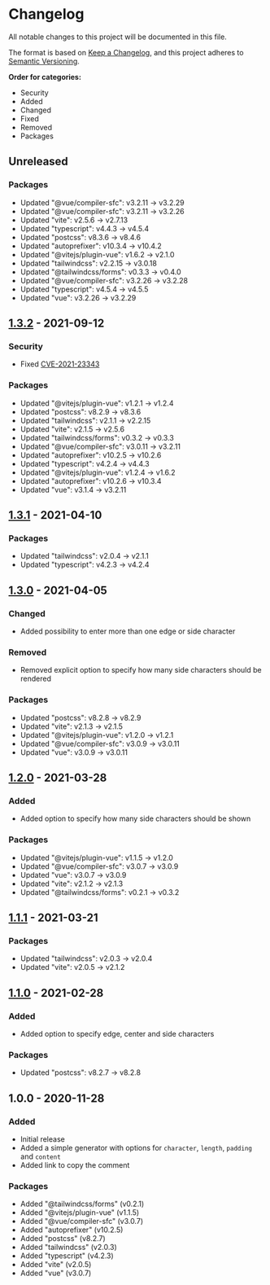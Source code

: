 # Changelog
All notable changes to this project will be documented in this file.

The format is based on [Keep a Changelog](https://keepachangelog.com/en/1.0.0/),
and this project adheres to [Semantic Versioning](https://semver.org/spec/v2.0.0.html).

**Order for categories:**
- Security
- Added
- Changed
- Fixed
- Removed
- Packages

## Unreleased
### Packages
- Updated "@vue/compiler-sfc": v3.2.11 -> v3.2.29
- Updated "@vue/compiler-sfc": v3.2.11 -> v3.2.26
- Updated "vite": v2.5.6 -> v2.7.13
- Updated "typescript": v4.4.3 -> v4.5.4
- Updated "postcss": v8.3.6 -> v8.4.6
- Updated "autoprefixer": v10.3.4 -> v10.4.2
- Updated "@vitejs/plugin-vue": v1.6.2 -> v2.1.0
- Updated "tailwindcss": v2.2.15 -> v3.0.18
- Updated "@tailwindcss/forms": v0.3.3 -> v0.4.0
- Updated "@vue/compiler-sfc": v3.2.26 -> v3.2.28
- Updated "typescript": v4.5.4 -> v4.5.5
- Updated "vue": v3.2.26 -> v3.2.29

## [1.3.2] - 2021-09-12
### Security
- Fixed [CVE-2021-23343](https://github.com/advisories/GHSA-hj48-42vr-x3v9)

### Packages
- Updated "@vitejs/plugin-vue": v1.2.1 -> v1.2.4
- Updated "postcss": v8.2.9 -> v8.3.6
- Updated "tailwindcss": v2.1.1 -> v2.2.15
- Updated "vite": v2.1.5 -> v2.5.6
- Updated "tailwindcss/forms": v0.3.2 -> v0.3.3
- Updated "@vue/compiler-sfc": v3.0.11 -> v3.2.11 
- Updated "autoprefixer": v10.2.5 -> v10.2.6 
- Updated "typescript": v4.2.4 -> v4.4.3 
- Updated "@vitejs/plugin-vue": v1.2.4 -> v1.6.2 
- Updated "autoprefixer": v10.2.6 -> v10.3.4 
- Updated "vue": v3.1.4 -> v3.2.11 

## [1.3.1] - 2021-04-10
### Packages
- Updated "tailwindcss": v2.0.4 -> v2.1.1
- Updated "typescript": v4.2.3 -> v4.2.4

## [1.3.0] - 2021-04-05
### Changed
- Added possibility to enter more than one edge or side character

### Removed
- Removed explicit option to specify how many side characters should be rendered

### Packages
- Updated "postcss": v8.2.8 -> v8.2.9
- Updated "vite": v2.1.3 -> v2.1.5
- Updated "@vitejs/plugin-vue": v1.2.0 -> v1.2.1
- Updated "@vue/compiler-sfc": v3.0.9 -> v3.0.11
- Updated "vue": v3.0.9 -> v3.0.11

## [1.2.0] - 2021-03-28
### Added
- Added option to specify how many side characters should be shown

### Packages
- Updated "@vitejs/plugin-vue": v1.1.5 -> v1.2.0
- Updated "@vue/compiler-sfc": v3.0.7 -> v3.0.9
- Updated "vue": v3.0.7 -> v3.0.9
- Updated "vite": v2.1.2 -> v2.1.3
- Updated "@tailwindcss/forms": v0.2.1 -> v0.3.2

## [1.1.1] - 2021-03-21
### Packages
- Updated "tailwindcss": v2.0.3 -> v2.0.4
- Updated "vite": v2.0.5 -> v2.1.2

## [1.1.0] - 2021-02-28
### Added
- Added option to specify edge, center and side characters

### Packages
- Updated "postcss": v8.2.7 -> v8.2.8

## 1.0.0 - 2020-11-28
### Added
- Initial release
- Added a simple generator with options for `character`, `length`, `padding` and `content`
- Added link to copy the comment

### Packages
- Added "@tailwindcss/forms" (v0.2.1)
- Added "@vitejs/plugin-vue" (v1.1.5)
- Added "@vue/compiler-sfc" (v3.0.7)
- Added "autoprefixer" (v10.2.5)
- Added "postcss" (v8.2.7)
- Added "tailwindcss" (v2.0.3)
- Added "typescript" (v4.2.3)
- Added "vite" (v2.0.5)
- Added "vue" (v3.0.7)

[1.3.2]: https://github.com/jkniest/blocks/compare/1.3.1...1.3.2
[1.3.1]: https://github.com/jkniest/blocks/compare/1.3.0...1.3.1
[1.3.0]: https://github.com/jkniest/blocks/compare/1.2.0...1.3.0
[1.2.0]: https://github.com/jkniest/blocks/compare/1.1.1...1.2.0
[1.1.1]: https://github.com/jkniest/blocks/compare/1.1.0...1.1.1
[1.1.0]: https://github.com/jkniest/blocks/compare/1.0.0...1.1.0
